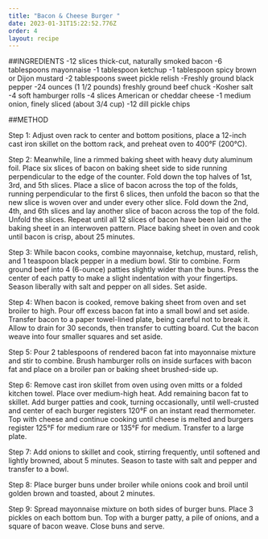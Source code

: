 ```yaml
---
title: "Bacon & Cheese Burger "
date: 2023-01-31T15:22:52.776Z
order: 4
layout: recipe
---
```


#﻿#INGREDIENTS
-12 slices thick-cut, naturally smoked bacon
-6 tablespoons mayonnaise
-1 tablespoon ketchup
-1 tablespoon spicy brown or Dijon mustard
-2 tablespoons sweet pickle relish
-Freshly ground black pepper
-24 ounces (1 1/2 pounds) freshly ground beef chuck
-Kosher salt
-4 soft hamburger rolls
-4 slices American or cheddar cheese
-1 medium onion, finely sliced (about 3/4 cup)
-12 dill pickle chips

#﻿#METHOD

Step 1:
Adjust oven rack to center and bottom positions, place a 12-inch cast iron skillet on the bottom rack, and preheat oven to 400°F (200°C).


Step 2:
Meanwhile, line a rimmed baking sheet with heavy duty aluminum foil. Place six slices of bacon on baking sheet side to side running perpendicular to the edge of the counter. Fold down the top halves of 1st, 3rd, and 5th slices. Place a slice of bacon across the top of the folds, running perpendicular to the first 6 slices, then unfold the bacon so that the new slice is woven over and under every other slice. Fold down the 2nd, 4th, and 6th slices and lay another slice of bacon across the top of the fold. Unfold the slices. Repeat until all 12 slices of bacon have been laid on the baking sheet in an interwoven pattern. Place baking sheet in oven and cook until bacon is crisp, about 25 minutes.

S﻿tep 3:
While bacon cooks, combine mayonnaise, ketchup, mustard, relish, and 1 teaspoon black pepper in a medium bowl. Stir to combine. Form ground beef into 4 (6-ounce) patties slightly wider than the buns. Press the center of each patty to make a slight indentation with your fingertips. Season liberally with salt and pepper on all sides. Set aside.

S﻿tep 4:
When bacon is cooked, remove baking sheet from oven and set broiler to high. Pour off excess bacon fat into a small bowl and set aside. Transfer bacon to a paper towel-lined plate, being careful not to break it. Allow to drain for 30 seconds, then transfer to cutting board. Cut the bacon weave into four smaller squares and set aside.

S﻿tep 5:
Pour 2 tablespoons of rendered bacon fat into mayonnaise mixture and stir to combine. Brush hamburger rolls on inside surfaces with bacon fat and place on a broiler pan or baking sheet brushed-side up.

S﻿tep 6:
Remove cast iron skillet from oven using oven mitts or a folded kitchen towel. Place over medium-high heat. Add remaining bacon fat to skillet. Add burger patties and cook, turning occasionally, until well-crusted and center of each burger registers 120°F on an instant read thermometer. Top with cheese and continue cooking until cheese is melted and burgers register 125°F for medium rare or 135°F for medium. Transfer to a large plate.

S﻿tep 7:
Add onions to skillet and cook, stirring frequently, until softened and lightly browned, about 5 minutes. Season to taste with salt and pepper and transfer to a bowl.

S﻿tep 8:
Place burger buns under broiler while onions cook and broil until golden brown and toasted, about 2 minutes.

S﻿tep 9:
Spread mayonnaise mixture on both sides of burger buns. Place 3 pickles on each bottom bun. Top with a burger patty, a pile of onions, and a square of bacon weave. Close buns and serve.
